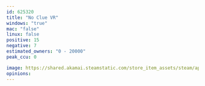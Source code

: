 ```yaml
---
id: 625320
title: "No Clue VR"
windows: "true"
mac: "false"
linux: false
positive: 15
negative: 7
estimated_owners: "0 - 20000"
peak_ccu: 0

image: https://shared.akamai.steamstatic.com/store_item_assets/steam/apps/625320/header.jpg?t=1524713515
opinions:
---
```

